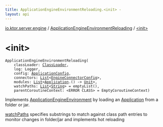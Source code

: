 ```yaml
---
title: ApplicationEngineEnvironmentReloading.<init> - 
layout: api
---
```


<div class='api-docs-breadcrumbs'><a href="../index.html">io.ktor.server.engine</a> / <a href="index.html">ApplicationEngineEnvironmentReloading</a> / <a href="./-init-.html">&lt;init&gt;</a></div>

# &lt;init&gt;

<div class="signature"><code><span class="identifier">ApplicationEngineEnvironmentReloading</span><span class="symbol">(</span><br/>&nbsp;&nbsp;&nbsp;&nbsp;<span class="parameterName" id="io.ktor.server.engine.ApplicationEngineEnvironmentReloading$<init>(java.lang.ClassLoader, org.slf4j.Logger, io.ktor.config.ApplicationConfig, kotlin.collections.List((io.ktor.server.engine.EngineConnectorConfig)), kotlin.collections.List((kotlin.Function1((io.ktor.application.Application, kotlin.Unit)))), kotlin.collections.List((kotlin.String)), )/classLoader">classLoader</span><span class="symbol">:</span>&nbsp;<a href="http://docs.oracle.com/javase/6/docs/api/java/lang/ClassLoader.html"><span class="identifier">ClassLoader</span></a><span class="symbol">, </span><br/>&nbsp;&nbsp;&nbsp;&nbsp;<span class="parameterName" id="io.ktor.server.engine.ApplicationEngineEnvironmentReloading$<init>(java.lang.ClassLoader, org.slf4j.Logger, io.ktor.config.ApplicationConfig, kotlin.collections.List((io.ktor.server.engine.EngineConnectorConfig)), kotlin.collections.List((kotlin.Function1((io.ktor.application.Application, kotlin.Unit)))), kotlin.collections.List((kotlin.String)), )/log">log</span><span class="symbol">:</span>&nbsp;<span class="identifier">Logger</span><span class="symbol">, </span><br/>&nbsp;&nbsp;&nbsp;&nbsp;<span class="parameterName" id="io.ktor.server.engine.ApplicationEngineEnvironmentReloading$<init>(java.lang.ClassLoader, org.slf4j.Logger, io.ktor.config.ApplicationConfig, kotlin.collections.List((io.ktor.server.engine.EngineConnectorConfig)), kotlin.collections.List((kotlin.Function1((io.ktor.application.Application, kotlin.Unit)))), kotlin.collections.List((kotlin.String)), )/config">config</span><span class="symbol">:</span>&nbsp;<a href="../../io.ktor.config/-application-config/index.html"><span class="identifier">ApplicationConfig</span></a><span class="symbol">, </span><br/>&nbsp;&nbsp;&nbsp;&nbsp;<span class="parameterName" id="io.ktor.server.engine.ApplicationEngineEnvironmentReloading$<init>(java.lang.ClassLoader, org.slf4j.Logger, io.ktor.config.ApplicationConfig, kotlin.collections.List((io.ktor.server.engine.EngineConnectorConfig)), kotlin.collections.List((kotlin.Function1((io.ktor.application.Application, kotlin.Unit)))), kotlin.collections.List((kotlin.String)), )/connectors">connectors</span><span class="symbol">:</span>&nbsp;<a href="https://kotlinlang.org/api/latest/jvm/stdlib/kotlin.collections/-list/index.html"><span class="identifier">List</span></a><span class="symbol">&lt;</span><a href="../-engine-connector-config/index.html"><span class="identifier">EngineConnectorConfig</span></a><span class="symbol">&gt;</span><span class="symbol">, </span><br/>&nbsp;&nbsp;&nbsp;&nbsp;<span class="parameterName" id="io.ktor.server.engine.ApplicationEngineEnvironmentReloading$<init>(java.lang.ClassLoader, org.slf4j.Logger, io.ktor.config.ApplicationConfig, kotlin.collections.List((io.ktor.server.engine.EngineConnectorConfig)), kotlin.collections.List((kotlin.Function1((io.ktor.application.Application, kotlin.Unit)))), kotlin.collections.List((kotlin.String)), )/modules">modules</span><span class="symbol">:</span>&nbsp;<a href="https://kotlinlang.org/api/latest/jvm/stdlib/kotlin.collections/-list/index.html"><span class="identifier">List</span></a><span class="symbol">&lt;</span><a href="../../io.ktor.application/-application/index.html"><span class="identifier">Application</span></a><span class="symbol">.</span><span class="symbol">(</span><span class="symbol">)</span>&nbsp;<span class="symbol">-&gt;</span>&nbsp;<a href="https://kotlinlang.org/api/latest/jvm/stdlib/kotlin/-unit/index.html"><span class="identifier">Unit</span></a><span class="symbol">&gt;</span><span class="symbol">, </span><br/>&nbsp;&nbsp;&nbsp;&nbsp;<span class="parameterName" id="io.ktor.server.engine.ApplicationEngineEnvironmentReloading$<init>(java.lang.ClassLoader, org.slf4j.Logger, io.ktor.config.ApplicationConfig, kotlin.collections.List((io.ktor.server.engine.EngineConnectorConfig)), kotlin.collections.List((kotlin.Function1((io.ktor.application.Application, kotlin.Unit)))), kotlin.collections.List((kotlin.String)), )/watchPaths">watchPaths</span><span class="symbol">:</span>&nbsp;<a href="https://kotlinlang.org/api/latest/jvm/stdlib/kotlin.collections/-list/index.html"><span class="identifier">List</span></a><span class="symbol">&lt;</span><a href="https://kotlinlang.org/api/latest/jvm/stdlib/kotlin/-string/index.html"><span class="identifier">String</span></a><span class="symbol">&gt;</span>&nbsp;<span class="symbol">=</span>&nbsp;emptyList()<span class="symbol">, </span><br/>&nbsp;&nbsp;&nbsp;&nbsp;<span class="parameterName" id="io.ktor.server.engine.ApplicationEngineEnvironmentReloading$<init>(java.lang.ClassLoader, org.slf4j.Logger, io.ktor.config.ApplicationConfig, kotlin.collections.List((io.ktor.server.engine.EngineConnectorConfig)), kotlin.collections.List((kotlin.Function1((io.ktor.application.Application, kotlin.Unit)))), kotlin.collections.List((kotlin.String)), )/parentCoroutineContext">parentCoroutineContext</span><span class="symbol">:</span>&nbsp;<span class="identifier">&lt;ERROR CLASS&gt;</span>&nbsp;<span class="symbol">=</span>&nbsp;EmptyCoroutineContext<span class="symbol">)</span></code></div>

Implements <a href="../-application-engine-environment/index.html">ApplicationEngineEnvironment</a> by loading an <a href="../../io.ktor.application/-application/index.html">Application</a> from a folder or jar.

<a href="-init-.html#io.ktor.server.engine.ApplicationEngineEnvironmentReloading$<init>(java.lang.ClassLoader, org.slf4j.Logger, io.ktor.config.ApplicationConfig, kotlin.collections.List((io.ktor.server.engine.EngineConnectorConfig)), kotlin.collections.List((kotlin.Function1((io.ktor.application.Application, kotlin.Unit)))), kotlin.collections.List((kotlin.String)), )/watchPaths">watchPaths</a> specifies substrings to match against class path entries to monitor changes in folder/jar and implements hot reloading

